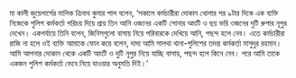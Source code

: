 মা কালী জুয়েলার্সের মালিক ত্রিনাথ কুমার পাল বলেন, ‘সকালে কর্মচারীরা দোকান খোলার পর ৯টার দিকে এক ব্যক্তি নিজেকে পুলিশ কর্মকর্তা পরিচয় দিয়ে প্রায় তিন আনি ওজনের একটি সোনার আংটি ও ছয় ভরি ওজনের দুটি রুপার নূপুর দেখেন। একপর্যায়ে তিনি বলেন, জিনিসগুলো বাসায় নিয়ে পরিবারকে দেখিয়ে আনি, পছন্দ হলে নেব। এতে কর্মচারীরা রাজি না হলে ওই ব্যক্তি আমাকে ফোন করে বলেন, দাদা আমি সালথা থানা-পুলিশের তদন্ত কর্মকর্তা মাসুদুর রহমান। আমি আপনার দোকান থেকে একটি আংটি ও দুটি নূপুর নিয়ে যাচ্ছি বাসায়, পছন্দ হলে কিনে নেব। পরে আমি তাকে একজন পুলিশ কর্মকর্তা ভেবে নিয়ে যাওয়ার অনুমতি দিই।’
